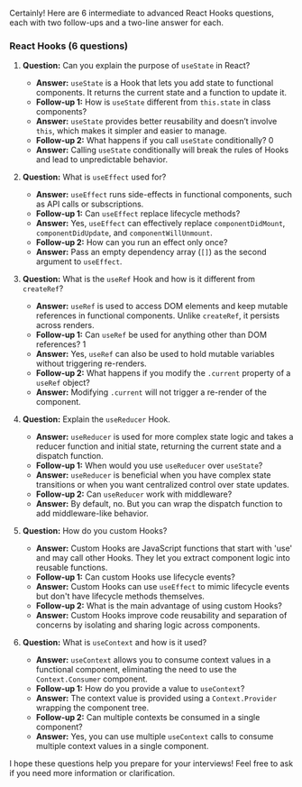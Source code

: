 Certainly! Here are 6 intermediate to advanced React Hooks questions, each with two follow-ups and a two-line answer for each.

### React Hooks (6 questions)

1. **Question:** Can you explain the purpose of `useState` in React?
    - **Answer:** `useState` is a Hook that lets you add state to functional components. It returns the current state and a function to update it.
    - **Follow-up 1:** How is `useState` different from `this.state` in class components?
    - **Answer:** `useState` provides better reusability and doesn’t involve `this`, which makes it simpler and easier to manage.
    - **Follow-up 2:** What happens if you call `useState` conditionally? 0
    - **Answer:** Calling `useState` conditionally will break the rules of Hooks and lead to unpredictable behavior.

2. **Question:** What is `useEffect` used for?
    - **Answer:** `useEffect` runs side-effects in functional components, such as API calls or subscriptions.
    - **Follow-up 1:** Can `useEffect` replace lifecycle methods?
    - **Answer:** Yes, `useEffect` can effectively replace `componentDidMount`, `componentDidUpdate`, and `componentWillUnmount`.
    - **Follow-up 2:** How can you run an effect only once?
    - **Answer:** Pass an empty dependency array (`[]`) as the second argument to `useEffect`.

3. **Question:** What is the `useRef` Hook and how is it different from `createRef`?
    - **Answer:** `useRef` is used to access DOM elements and keep mutable references in functional components. Unlike `createRef`, it persists across renders.
    - **Follow-up 1:** Can `useRef` be used for anything other than DOM references? 1
    - **Answer:** Yes, `useRef` can also be used to hold mutable variables without triggering re-renders.
    - **Follow-up 2:** What happens if you modify the `.current` property of a `useRef` object?
    - **Answer:** Modifying `.current` will not trigger a re-render of the component.

4. **Question:** Explain the `useReducer` Hook.
    - **Answer:** `useReducer` is used for more complex state logic and takes a reducer function and initial state, returning the current state and a dispatch function.
    - **Follow-up 1:** When would you use `useReducer` over `useState`?
    - **Answer:** `useReducer` is beneficial when you have complex state transitions or when you want centralized control over state updates.
    - **Follow-up 2:** Can `useReducer` work with middleware?
    - **Answer:** By default, no. But you can wrap the dispatch function to add middleware-like behavior.

5. **Question:** How do you custom Hooks?
    - **Answer:** Custom Hooks are JavaScript functions that start with 'use' and may call other Hooks. They let you extract component logic into reusable functions.
    - **Follow-up 1:** Can custom Hooks use lifecycle events?
    - **Answer:** Custom Hooks can use `useEffect` to mimic lifecycle events but don't have lifecycle methods themselves.
    - **Follow-up 2:** What is the main advantage of using custom Hooks?
    - **Answer:** Custom Hooks improve code reusability and separation of concerns by isolating and sharing logic across components.

6. **Question:** What is `useContext` and how is it used?
    - **Answer:** `useContext` allows you to consume context values in a functional component, eliminating the need to use the `Context.Consumer` component.
    - **Follow-up 1:** How do you provide a value to `useContext`?
    - **Answer:** The context value is provided using a `Context.Provider` wrapping the component tree.
    - **Follow-up 2:** Can multiple contexts be consumed in a single component?
    - **Answer:** Yes, you can use multiple `useContext` calls to consume multiple context values in a single component.

I hope these questions help you prepare for your interviews! Feel free to ask if you need more information or clarification.

